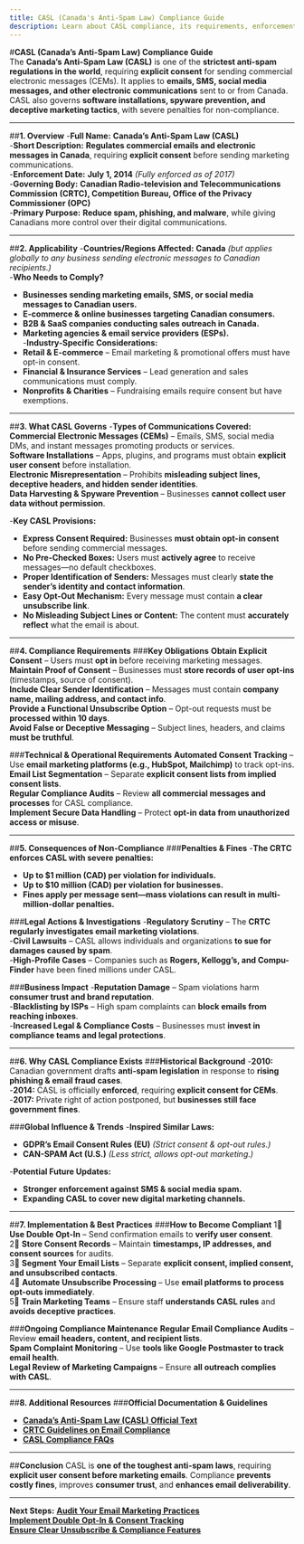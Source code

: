 ```yaml
---
title: CASL (Canada's Anti-Spam Law) Compliance Guide
description: Learn about CASL compliance, its requirements, enforcement, and best practices for email and electronic message regulations in Canada.
---
```


#**CASL (Canada’s Anti-Spam Law) Compliance Guide**  
The **Canada’s Anti-Spam Law (CASL)** is one of the **strictest anti-spam regulations in the world**, requiring **explicit consent** for sending commercial electronic messages (CEMs). It applies to **emails, SMS, social media messages, and other electronic communications** sent to or from Canada. CASL also governs **software installations, spyware prevention, and deceptive marketing tactics**, with severe penalties for non-compliance.

---

##**1. Overview**
-**Full Name:** **Canada’s Anti-Spam Law (CASL)**  
-**Short Description:** **Regulates commercial emails and electronic messages in Canada**, requiring **explicit consent** before sending marketing communications.  
-**Enforcement Date:** **July 1, 2014** *(Fully enforced as of 2017)*  
-**Governing Body:** **Canadian Radio-television and Telecommunications Commission (CRTC), Competition Bureau, Office of the Privacy Commissioner (OPC)**  
-**Primary Purpose:** **Reduce spam, phishing, and malware**, while giving Canadians more control over their digital communications.  

---

##**2. Applicability**
-**Countries/Regions Affected:** **Canada** *(but applies globally to any business sending electronic messages to Canadian recipients.)*  
-**Who Needs to Comply?**  
  - **Businesses sending marketing emails, SMS, or social media messages to Canadian users.**  
  - **E-commerce & online businesses targeting Canadian consumers.**  
  - **B2B & SaaS companies conducting sales outreach in Canada.**  
  - **Marketing agencies & email service providers (ESPs).**  
-**Industry-Specific Considerations:**  
  - **Retail & E-commerce** – Email marketing & promotional offers must have opt-in consent.  
  - **Financial & Insurance Services** – Lead generation and sales communications must comply.  
  - **Nonprofits & Charities** – Fundraising emails require consent but have exemptions.  

---

##**3. What CASL Governs**
-**Types of Communications Covered:**  
   **Commercial Electronic Messages (CEMs)** – Emails, SMS, social media DMs, and instant messages promoting products or services.  
   **Software Installations** – Apps, plugins, and programs must obtain **explicit user consent** before installation.  
   **Electronic Misrepresentation** – Prohibits **misleading subject lines, deceptive headers, and hidden sender identities**.  
   **Data Harvesting & Spyware Prevention** – Businesses **cannot collect user data without permission**.  

-**Key CASL Provisions:**  
  - **Express Consent Required:** Businesses **must obtain opt-in consent** before sending commercial messages.  
  - **No Pre-Checked Boxes:** Users must **actively agree** to receive messages—no default checkboxes.  
  - **Proper Identification of Senders:** Messages must clearly **state the sender’s identity and contact information**.  
  - **Easy Opt-Out Mechanism:** Every message must contain **a clear unsubscribe link**.  
  - **No Misleading Subject Lines or Content:** The content must **accurately reflect** what the email is about.  

---

##**4. Compliance Requirements**
###**Key Obligations**
 **Obtain Explicit Consent** – Users must **opt in** before receiving marketing messages.  
 **Maintain Proof of Consent** – Businesses must **store records of user opt-ins** (timestamps, source of consent).  
 **Include Clear Sender Identification** – Messages must contain **company name, mailing address, and contact info**.  
 **Provide a Functional Unsubscribe Option** – Opt-out requests must be **processed within 10 days**.  
 **Avoid False or Deceptive Messaging** – Subject lines, headers, and claims **must be truthful**.  

###**Technical & Operational Requirements**
 **Automated Consent Tracking** – Use **email marketing platforms (e.g., HubSpot, Mailchimp)** to track opt-ins.  
 **Email List Segmentation** – Separate **explicit consent lists from implied consent lists**.  
 **Regular Compliance Audits** – Review **all commercial messages and processes** for CASL compliance.  
 **Implement Secure Data Handling** – Protect **opt-in data from unauthorized access or misuse**.  

---

##**5. Consequences of Non-Compliance**
###**Penalties & Fines**
-**The CRTC enforces CASL with severe penalties:**  
  - **Up to $1 million (CAD) per violation for individuals.**  
  - **Up to $10 million (CAD) per violation for businesses.**  
  - **Fines apply per message sent—mass violations can result in multi-million-dollar penalties.**  

###**Legal Actions & Investigations**
-**Regulatory Scrutiny** – The **CRTC regularly investigates email marketing violations**.  
-**Civil Lawsuits** – CASL allows individuals and organizations **to sue for damages caused by spam**.  
-**High-Profile Cases** – Companies such as **Rogers, Kellogg’s, and Compu-Finder** have been fined millions under CASL.  

###**Business Impact**
-**Reputation Damage** – Spam violations harm **consumer trust and brand reputation**.  
-**Blacklisting by ISPs** – High spam complaints can **block emails from reaching inboxes**.  
-**Increased Legal & Compliance Costs** – Businesses must **invest in compliance teams and legal protections**.  

---

##**6. Why CASL Compliance Exists**
###**Historical Background**
-**2010:** Canadian government drafts **anti-spam legislation** in response to **rising phishing & email fraud cases**.  
-**2014:** CASL is officially **enforced**, requiring **explicit consent for CEMs**.  
-**2017:** Private right of action postponed, but **businesses still face government fines**.  

###**Global Influence & Trends**
-**Inspired Similar Laws:**  
  - **GDPR’s Email Consent Rules (EU)** *(Strict consent & opt-out rules.)*  
  - **CAN-SPAM Act (U.S.)** *(Less strict, allows opt-out marketing.)*  

-**Potential Future Updates:**  
  - **Stronger enforcement against SMS & social media spam.**  
  - **Expanding CASL to cover new digital marketing channels.**  

---

##**7. Implementation & Best Practices**
###**How to Become Compliant**
1⃣ **Use Double Opt-In** – Send confirmation emails to **verify user consent**.  
2⃣ **Store Consent Records** – Maintain **timestamps, IP addresses, and consent sources** for audits.  
3⃣ **Segment Your Email Lists** – Separate **explicit consent, implied consent, and unsubscribed contacts**.  
4⃣ **Automate Unsubscribe Processing** – Use **email platforms to process opt-outs immediately**.  
5⃣ **Train Marketing Teams** – Ensure staff **understands CASL rules** and **avoids deceptive practices**.  

###**Ongoing Compliance Maintenance**
 **Regular Email Compliance Audits** – Review **email headers, content, and recipient lists**.  
 **Spam Complaint Monitoring** – Use **tools like Google Postmaster to track email health**.  
 **Legal Review of Marketing Campaigns** – Ensure **all outreach complies with CASL**.  

---

##**8. Additional Resources**
###**Official Documentation & Guidelines**
- **[ Canada’s Anti-Spam Law (CASL) Official Text](https://fightspam.gc.ca/)**  
- **[ CRTC Guidelines on Email Compliance](https://crtc.gc.ca/)**  
- **[ CASL Compliance FAQs](https://www.priv.gc.ca/)**  

---

##**Conclusion**
CASL is **one of the toughest anti-spam laws**, requiring **explicit user consent before marketing emails**. Compliance **prevents costly fines**, improves **consumer trust**, and **enhances email deliverability**.

---

 **Next Steps:**
 **[Audit Your Email Marketing Practices](#)**  
 **[Implement Double Opt-In & Consent Tracking](#)**  
 **[Ensure Clear Unsubscribe & Compliance Features](#)**  
